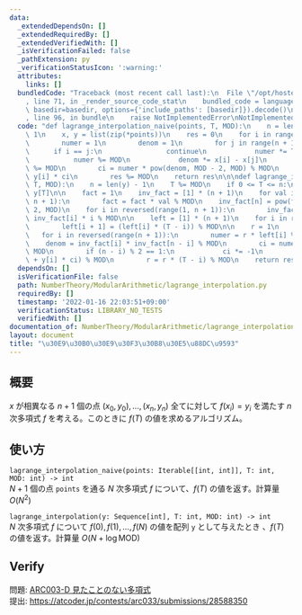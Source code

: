 ```yaml
---
data:
  _extendedDependsOn: []
  _extendedRequiredBy: []
  _extendedVerifiedWith: []
  _isVerificationFailed: false
  _pathExtension: py
  _verificationStatusIcon: ':warning:'
  attributes:
    links: []
  bundledCode: "Traceback (most recent call last):\n  File \"/opt/hostedtoolcache/Python/3.10.4/x64/lib/python3.10/site-packages/onlinejudge_verify/documentation/build.py\"\
    , line 71, in _render_source_code_stat\n    bundled_code = language.bundle(stat.path,\
    \ basedir=basedir, options={'include_paths': [basedir]}).decode()\n  File \"/opt/hostedtoolcache/Python/3.10.4/x64/lib/python3.10/site-packages/onlinejudge_verify/languages/python.py\"\
    , line 96, in bundle\n    raise NotImplementedError\nNotImplementedError\n"
  code: "def lagrange_interpolation_naive(points, T, MOD):\n    n = len(points) -\
    \ 1\n    x, y = list(zip(*points))\n    res = 0\n    for i in range(n + 1):\n\
    \        numer = 1\n        denom = 1\n        for j in range(n + 1):\n      \
    \      if i == j:\n                continue\n            numer *= T - x[j]\n \
    \           numer %= MOD\n            denom *= x[i] - x[j]\n            denom\
    \ %= MOD\n        ci = numer * pow(denom, MOD - 2, MOD) % MOD\n        res +=\
    \ y[i] * ci\n        res %= MOD\n    return res\n\n\ndef lagrange_interpolation(y,\
    \ T, MOD):\n    n = len(y) - 1\n    T %= MOD\n    if 0 <= T <= n:\n        return\
    \ y[T]\n\n    fact = 1\n    inv_fact = [1] * (n + 1)\n    for val in range(1,\
    \ n + 1):\n        fact = fact * val % MOD\n    inv_fact[n] = pow(fact, MOD -\
    \ 2, MOD)\n    for i in reversed(range(1, n + 1)):\n        inv_fact[i - 1] =\
    \ inv_fact[i] * i % MOD\n\n    left = [1] * (n + 1)\n    for i in range(n):\n\
    \        left[i + 1] = (left[i] * (T - i)) % MOD\n\n    r = 1\n    res = 0\n \
    \   for i in reversed(range(n + 1)):\n        numer = r * left[i] % MOD\n    \
    \    denom = inv_fact[i] * inv_fact[n - i] % MOD\n        ci = numer * denom %\
    \ MOD\n        if (n - i) % 2 == 1:\n            ci *= -1\n        res = (res\
    \ + y[i] * ci) % MOD\n        r = r * (T - i) % MOD\n    return res\n"
  dependsOn: []
  isVerificationFile: false
  path: NumberTheory/ModularArithmetic/lagrange_interpolation.py
  requiredBy: []
  timestamp: '2022-01-16 22:03:51+09:00'
  verificationStatus: LIBRARY_NO_TESTS
  verifiedWith: []
documentation_of: NumberTheory/ModularArithmetic/lagrange_interpolation.py
layout: document
title: "\u30E9\u30B0\u30E9\u30F3\u30B8\u30E5\u88DC\u9593"
---
```


## 概要
$x$ が相異なる $n + 1$ 個の点 $(x_0, y_0),\ldots,(x_n, y_n)$ 全てに対して $f(x_i) = y_i$ を満たす $n$ 次多項式 $f$ を考える。このときに $f(T)$ の値を求めるアルゴリズム。

## 使い方
`lagrange_interpolation_naive(points: Iterable[[int, int]], T: int, MOD: int) -> int`  
$N + 1$ 個の点 `points` を通る $N$ 次多項式 $f$ について、$f(T)$ の値を返す。計算量 $O(N^2)$

`lagrange_interpolation(y: Sequence[int], T: int, MOD: int) -> int`  
$N$ 次多項式 $f$ について $f(0), f(1), \ldots, f(N)$ の値を配列 `y` として与えたとき 、$f(T)$ の値を返す。計算量 $O(N + \log\mathrm{MOD})$

## Verify
問題: [ARC003-D 見たことのない多項式](https://atcoder.jp/contests/arc033/tasks/arc033_4)  
提出: https://atcoder.jp/contests/arc033/submissions/28588350